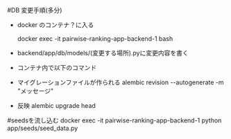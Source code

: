 #DB 変更手順(多分)

- docker のコンテナ？に入る
  <!-- docker exec -it pairwise-ranking-app_backend_1 bash -->
  docker exec -it pairwise-ranking-app-backend-1 bash


- backend/app/db/models/(変更する場所).pyに変更内容を書く

- コンテナ内で以下のコマンド

- マイグレーションファイルが作られる
  alembic revision --autogenerate -m "メッセージ"

- 反映
  alembic upgrade head

#seedsを流し込む
docker exec -it pairwise-ranking-app-backend-1 python app/seeds/seed_data.py
